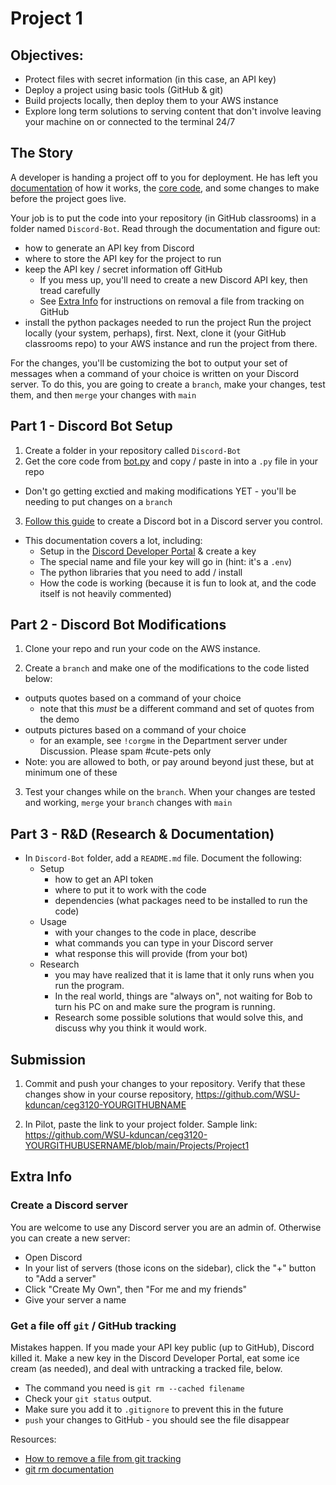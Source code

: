 # Project 1

## Objectives:

- Protect files with secret information (in this case, an API key)
- Deploy a project using basic tools (GitHub & git)
- Build projects locally, then deploy them to your AWS instance
- Explore long term solutions to serving content that don't involve leaving your machine on or connected to the terminal 24/7

## The Story

A developer is handing a project off to you for deployment. He has left you [documentation](https://realpython.com/how-to-make-a-discord-bot-python/) of how it works, the [core code](bot.py), and some changes to make before the project goes live.

Your job is to put the code into your repository (in GitHub classrooms) in a folder named `Discord-Bot`. Read through the documentation and figure out:

- how to generate an API key from Discord
- where to store the API key for the project to run
- keep the API key / secret information off GitHub
  - If you mess up, you'll need to create a new Discord API key, then tread carefully
  - See [Extra Info](#Extra-Info) for instructions on removal a file from tracking on GitHub
- install the python packages needed to run the project
  Run the project locally (your system, perhaps), first. Next, clone it (your GitHub classrooms repo) to your AWS instance and run the project from there.

For the changes, you'll be customizing the bot to output your set of messages when a command of your choice is written on your Discord server. To do this, you are going to create a `branch`, make your changes, test them, and then `merge` your changes with `main`

## Part 1 - Discord Bot Setup

1. Create a folder in your repository called `Discord-Bot`
2. Get the core code from [bot.py](bot.py) and copy / paste in into a `.py` file in your repo

- Don't go getting exctied and making modifications YET - you'll be needing to put changes on a `branch`

3. [Follow this guide](https://realpython.com/how-to-make-a-discord-bot-python/) to create a Discord bot in a Discord server you control.

- This documentation covers a lot, including:
  - Setup in the [Discord Developer Portal](https://discord.com/developers/applications) & create a key
  - The special name and file your key will go in (hint: it's a `.env`)
  - The python libraries that you need to add / install
  - How the code is working (because it is fun to look at, and the code itself is not heavily commented)

## Part 2 - Discord Bot Modifications

1. Clone your repo and run your code on the AWS instance.

2. Create a `branch` and make one of the modifications to the code listed below:

- outputs quotes based on a command of your choice
  - note that this _must_ be a different command and set of quotes from the demo
- outputs pictures based on a command of your choice
  - for an example, see `!corgme` in the Department server under Discussion. Please spam #cute-pets only
- Note: you are allowed to both, or pay around beyond just these, but at minimum one of these

3. Test your changes while on the `branch`. When your changes are tested and working, `merge` your `branch` changes with `main`

## Part 3 - R&D (Research & Documentation)

- In `Discord-Bot` folder, add a `README.md` file. Document the following:
  - Setup
    - how to get an API token
    - where to put it to work with the code
    - dependencies (what packages need to be installed to run the code)
  - Usage
    - with your changes to the code in place, describe
    - what commands you can type in your Discord server
    - what response this will provide (from your bot)
  - Research
    - you may have realized that it is lame that it only runs when you run the program.
    - In the real world, things are "always on", not waiting for Bob to turn his PC on and make sure the program is running.
    - Research some possible solutions that would solve this, and discuss why you think it would work.

## Submission

1. Commit and push your changes to your repository. Verify that these changes show in your course repository, https://github.com/WSU-kduncan/ceg3120-YOURGITHUBNAME

2. In Pilot, paste the link to your project folder. Sample link: https://github.com/WSU-kduncan/ceg3120-YOURGITHUBUSERNAME/blob/main/Projects/Project1

## Extra Info

### Create a Discord server

You are welcome to use any Discord server you are an admin of. Otherwise you can create a new server:

- Open Discord
- In your list of servers (those icons on the sidebar), click the "+" button to "Add a server"
- Click "Create My Own", then "For me and my friends"
- Give your server a name

### Get a file off `git` / GitHub tracking

Mistakes happen. If you made your API key public (up to GitHub), Discord killed it. Make a new key in the Discord Developer Portal, eat some ice cream (as needed), and deal with untracking a tracked file, below.

- The command you need is `git rm --cached filename`
- Check your `git status` output.
- Make sure you add it to `.gitignore` to prevent this in the future
- `push` your changes to GitHub - you should see the file disappear

Resources:

- [How to remove a file from git tracking](https://www.codegrepper.com/code-examples/shell/how+to+remove+a+file+from+git+tracking)
- [git rm documentation](https://git-scm.com/docs/git-rm)
